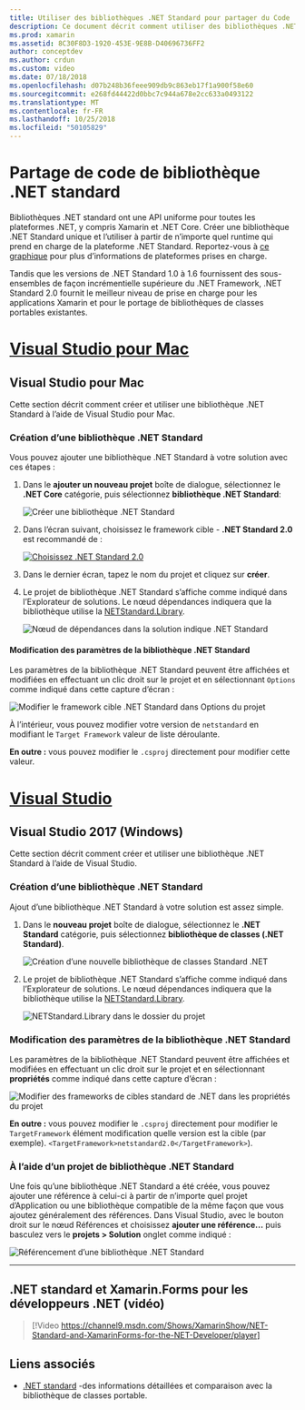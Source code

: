 ```yaml
---
title: Utiliser des bibliothèques .NET Standard pour partager du Code
description: Ce document décrit comment utiliser des bibliothèques .NET Standard pour partager du code. Il explique comment créer une bibliothèque .NET Standard, modifier ses paramètres et l’utiliser dans une application.
ms.prod: xamarin
ms.assetid: 8C30F8D3-1920-453E-9E8B-D40696736FF2
author: conceptdev
ms.author: crdun
ms.custom: video
ms.date: 07/18/2018
ms.openlocfilehash: d07b248b36feee909db9c863eb17f1a900f58e60
ms.sourcegitcommit: e268fd44422d0bbc7c944a678e2cc633a0493122
ms.translationtype: MT
ms.contentlocale: fr-FR
ms.lasthandoff: 10/25/2018
ms.locfileid: "50105829"
---
```

# <a name="net-standard-library-code-sharing"></a>Partage de code de bibliothèque .NET standard

Bibliothèques .NET standard ont une API uniforme pour toutes les plateformes .NET, y compris Xamarin et .NET Core. Créer une bibliothèque .NET Standard unique et l’utiliser à partir de n’importe quel runtime qui prend en charge de la plateforme .NET Standard. Reportez-vous à [ce graphique](https://docs.microsoft.com/dotnet/standard/net-standard#net-implementation-support) pour plus d’informations de plateformes prises en charge.

Tandis que les versions de .NET Standard 1.0 à 1.6 fournissent des sous-ensembles de façon incrémentielle supérieure du .NET Framework, .NET Standard 2.0 fournit le meilleur niveau de prise en charge pour les applications Xamarin et pour le portage de bibliothèques de classes portables existantes.

# <a name="visual-studio-for-mactabmacos"></a>[Visual Studio pour Mac](#tab/macos)

## <a name="visual-studio-for-mac"></a>Visual Studio pour Mac

Cette section décrit comment créer et utiliser une bibliothèque .NET Standard à l’aide de Visual Studio pour Mac.

### <a name="creating-a-net-standard-library"></a>Création d’une bibliothèque .NET Standard

Vous pouvez ajouter une bibliothèque .NET Standard à votre solution avec ces étapes :

1. Dans le **ajouter un nouveau projet** boîte de dialogue, sélectionnez le **.NET Core** catégorie, puis sélectionnez **bibliothèque .NET Standard**:

    ![Créer une bibliothèque .NET Standard](net-standard-images/vsm01-m157.png "création d’une bibliothèque .NET de nouveau Standard")

2. Dans l’écran suivant, choisissez le framework cible - **.NET Standard 2.0** est recommandé de :

    [![Choisissez .NET Standard 2.0](net-standard-images/vsm01a-m157-sml.png)](net-standard-images/vsm01a-m157.png#lightbox)

3. Dans le dernier écran, tapez le nom du projet et cliquez sur **créer**.

4. Le projet de bibliothèque .NET Standard s’affiche comme indiqué dans l’Explorateur de solutions. Le nœud dépendances indiquera que la bibliothèque utilise la [NETStandard.Library](https://www.nuget.org/packages/NETStandard.Library/).

    ![Nœud de dépendances dans la solution indique .NET Standard](net-standard-images/vsm02-m157.png)

#### <a name="editing-net-standard-library-settings"></a>Modification des paramètres de la bibliothèque .NET Standard

Les paramètres de la bibliothèque .NET Standard peuvent être affichées et modifiées en effectuant un clic droit sur le projet et en sélectionnant `Options` comme indiqué dans cette capture d’écran :

![Modifier le framework cible .NET Standard dans Options du projet](net-standard-images/vsm03-m157.png "modifier la version du Framework .NET Standard cible dans Options du projet")

À l’intérieur, vous pouvez modifier votre version de `netstandard` en modifiant le `Target Framework` valeur de liste déroulante.

**En outre :** vous pouvez modifier le `.csproj` directement pour modifier cette valeur.

# <a name="visual-studiotabwindows"></a>[Visual Studio](#tab/windows)

## <a name="visual-studio-2017-windows"></a>Visual Studio 2017 (Windows)

Cette section décrit comment créer et utiliser une bibliothèque .NET Standard à l’aide de Visual Studio.

### <a name="creating-a-net-standard-library"></a>Création d’une bibliothèque .NET Standard

Ajout d’une bibliothèque .NET Standard à votre solution est assez simple.

1. Dans le **nouveau projet** boîte de dialogue, sélectionnez le **.NET Standard** catégorie, puis sélectionnez **bibliothèque de classes (.NET Standard)**.

    ![Création d’une nouvelle bibliothèque de classes Standard .NET](net-standard-images/vs01-w157.png "créer une bibliothèque de classes .NET Standard")

2. Le projet de bibliothèque .NET Standard s’affiche comme indiqué dans l’Explorateur de solutions. Le nœud dépendances indiquera que la bibliothèque utilise la [NETStandard.Library](https://www.nuget.org/packages/NETStandard.Library/).

    ![NETStandard.Library dans le dossier du projet](net-standard-images/vs02-w157.png "projet .NET Standard dans la solution")

### <a name="editing-net-standard-library-settings"></a>Modification des paramètres de la bibliothèque .NET Standard

Les paramètres de la bibliothèque .NET Standard peuvent être affichées et modifiées en effectuant un clic droit sur le projet et en sélectionnant **propriétés** comme indiqué dans cette capture d’écran :

![Modifier des frameworks de cibles standard de .NET dans les propriétés du projet](net-standard-images/vs03-w157.png "référencer une bibliothèque .NET Standard la même façon que les autres projets")

**En outre :** vous pouvez modifier le `.csproj` directement pour modifier le `TargetFramework` élément modification quelle version est la cible (par exemple). `<TargetFramework>netstandard2.0</TargetFramework>`).

### <a name="using-a-net-standard-library-project"></a>À l’aide d’un projet de bibliothèque .NET Standard

Une fois qu’une bibliothèque .NET Standard a été créée, vous pouvez ajouter une référence à celui-ci à partir de n’importe quel projet d’Application ou une bibliothèque compatible de la même façon que vous ajoutez généralement des références. Dans Visual Studio, avec le bouton droit sur le nœud Références et choisissez **ajouter une référence...**  puis basculez vers le **projets > Solution** onglet comme indiqué :

![Référencement d’une bibliothèque .NET Standard](net-standard-images/vs04.png "dans Visual Studio, avec le bouton droit sur le nœud Références et choisissez Ajouter une référence... puis basculez vers l’onglet projets de la Solution comme indiqué")

-----

## <a name="net-standard-and-xamarinforms-for-the-net-developer-video"></a>.NET standard et Xamarin.Forms pour les développeurs .NET (vidéo)

> [!Video https://channel9.msdn.com/Shows/XamarinShow/NET-Standard-and-XamarinForms-for-the-NET-Developer/player]

## <a name="related-links"></a>Liens associés

* [.NET standard](https://docs.microsoft.com/dotnet/standard/net-standard) -des informations détaillées et comparaison avec la bibliothèque de classes portable.

